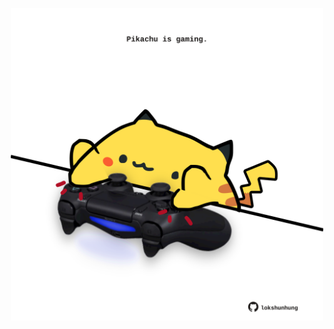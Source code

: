 <!-- built at 08/05/2022, 24:01:34 UTC -->
<p align="center">
  <img width="500" height="500" src="./ReadmeImage.svg">
</p>
